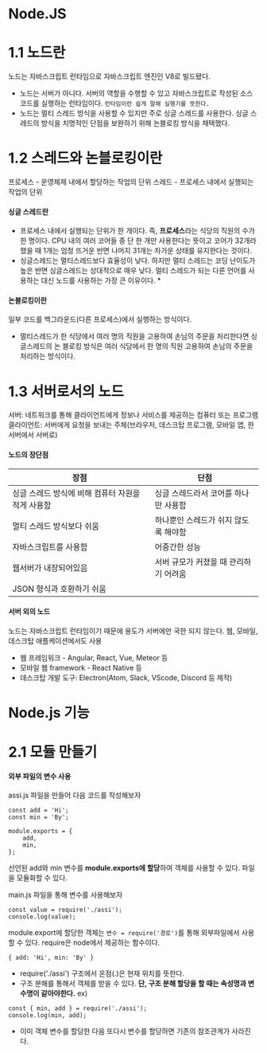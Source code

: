 # Node.JS
# 1.1  노드란
노드는 자바스크립트 런타임으로 자바스크립트 엔진인 V8로 빌드됐다.
* 노드는 서버가 아니다. 서버의 역할을 수행할 수 있고 자바스크립트로 작성된 소스 코드를 실행하는 런타임이다.
`런타임이란 쉽게 말해 실행기를 뜻한다.`
* 노드는 멀티 스레드 방식을 사용할 수 있지만 주로 싱글 스레드를 사용한다. 싱글 스레드의 방식을 치명적인 단점을 보완하기 위해 논블로킹 방식을 채택했다.

# 1.2 스레드와 논블로킹이란

프로세스 - 운영체제 내에서 할당하는 작업의 단위
스레드 - 프로세스 내에서 실행되는 작업의 단위
#### 싱글 스레드란
* 프로세스 내에서 실행되는 단위가 한 개이다. 즉, **프로세스**라는 식당의 직원의 수가 한 명이다. CPU 내의 여러 코어들 중 단 한 개만 사용한다는 뜻이고 코어가 32개라 했을 때 1개는 엄청 뜨거운 반면 나머지 31개는 차가운 상태를 유지한다는 것이다.
* 싱글스레드는 멀티스레드보다 효율성이 낮다. 하지만 멀티 스레드는 코딩 난이도가 높은 반면 싱글스레드는 상대적으로 매우 낮다. 멀티 스레드가 되는 다른 언어를 사용하는 대신 노드를 사용하는 가장 큰 이유이다. *

#### 논블로킹이란
일부 코드를 백그라운드(다른 프로세스)에서 실행하는 방식이다.
* 멀티스레드가 한 식당에서 여러 명의 직원을 고용하여 손님의 주문을 처리한다면 싱글스레드의 논 블로킹 방식은 여러 식당에서 한 명의 직원 고용하여 손님의 주문을 처리하는 방식이다. 

# 1.3 서버로서의 노드
서버: 네트워크를 통해 클라이언트에게 정보나 서비스를 제공하는 컴퓨터 또는 프로그램
클라이언트: 서버에게 요청을 보내는 주체(브라우저, 데스크탑 프로그램, 모바일 앱, 한 서버에서 서버로)

#### 노드의 장단점
|<center>장점</center>|<center>단점</center>|
|---|---|
|싱글 스레드 방식에 비해 컴퓨터 자원을 적게 사용함|싱글 스레드라서 코어를 하나만 사용함|
|멀티 스레드 방식보다 쉬움|하나뿐인 스레드가 쉬지 않도록 해야함|
|자바스크립트를 사용함|어중간한 성능|
|웹서버가 내장되어있음|서버 규모가 커졌을 때 관리하기 어려움|
|JSON 형식과 호환하기 쉬움| &nbsp;|
#### 서버 외의 노드
노드는 자바스크립트 런타임이기 때문에 용도가 서버에만 국한 되지 않는다.
웹, 모바일, 데스크탑 애플케이션에서도 사용
* 웹 프레임워크 - Angular, React, Vue, Meteor 등
* 모바일 웹 framework - React Native 등
* 데스크탑 개발 도구: Electron(Atom, Slack, VScode, Discord 등 제작)

# Node.js 기능
# 2.1 모듈 만들기
#### 외부 파일의 변수 사용

assi.js 파일을 만들어 다음 코드를 작성해보자
```
const add = 'Hi';
const min = 'By';

module.exports = {
    add,
    min,
};
```
선언된 add와 min 변수를 **module.exports에 할당**하여 객체를 사용할 수 있다. 파일을 모듈화할 수 있다.

main.js 파일을 통해 변수를 사용해보자
```
const value = require('./assi');
console.log(value);
```
module.export에 할당한 객체는 `변수 = require('경로')`를 통해 외부파일에서 사용할 수 있다.
require은 node에서 제공하는 함수이다.
```
{ add: 'Hi', min: 'By' }
```
* require('./assi') 구조에서 온점(.)은 현재 위치를 뜻한다.
* 구조 분해를 통해서 객체를 받을 수 있다.  **단, 구조 분해 할당을 할 때는 속성명과 변수명이 같아야한다.**
ex)
```
const { min, add } = require('./assi');
console.log(min, add);
```
* 이미 객체 변수를 할당한 다음 또다시 변수를 할당하면 기존의 참조관계가 사라진다.
